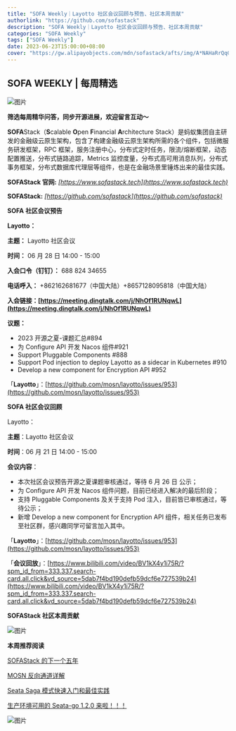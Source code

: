 ```yaml
---
title: "SOFA Weekly｜Layotto 社区会议回顾与预告、社区本周贡献"
authorlink: "https://github.com/sofastack"
description: "SOFA Weekly｜Layotto 社区会议回顾与预告、社区本周贡献"
categories: "SOFA Weekly"
tags: ["SOFA Weekly"]
date: 2023-06-23T15:00:00+08:00
cover: "https://gw.alipayobjects.com/mdn/sofastack/afts/img/A*NAHaRrQqGzAAAAAAAAAAAAAAARQnAQ"
---
```


## SOFA WEEKLY | 每周精选

![图片](https://p3-juejin.byteimg.com/tos-cn-i-k3u1fbpfcp/1e08fca65f7643c783d33f590bb41d5a~tplv-k3u1fbpfcp-zoom-1.image)

**筛选每周精华问答，同步开源进展，欢迎留言互动～**

**SOFA**Stack（**S**calable **O**pen **F**inancial **A**rchitecture Stack）是蚂蚁集团自主研发的金融级云原生架构，包含了构建金融级云原生架构所需的各个组件，包括微服务研发框架，RPC 框架，服务注册中心，分布式定时任务，限流/熔断框架，动态配置推送，分布式链路追踪，Metrics 监控度量，分布式高可用消息队列，分布式事务框架，分布式数据库代理层等组件，也是在金融场景里锤炼出来的最佳实践。

**SOFAStack 官网:** *[https://www.sofastack.tech](https://www.sofastack.tech)*

**SOFAStack:** *[https://github.com/sofastack](https://github.com/sofastack)*

**SOFA** **社区会议预告** 

**Layotto：**

**主题：** Layotto 社区会议

**时间：** 06 月 28 日 14:00 - 15:00

**入会口令（钉钉）：** 688 824 34655

**电话呼入：** +862162681677（中国大陆）+8657128095818（中国大陆）

**入会链接：[https://meeting.dingtalk.com/j/NhOf1RUNqwL](https://meeting.dingtalk.com/j/NhOf1RUNqwL)**

**议题：**

- 2023 开源之夏-课题汇总#894
- 为 Configure API 开发 Nacos 组件#921
- Support Pluggable Components #888
- Support Pod injection to deploy Layotto as a sidecar in Kubernetes #910
- Develop a new component for Encryption API #952

「**Layotto**」：[https://github.com/mosn/layotto/issues/953](https://github.com/mosn/layotto/issues/953)

**SOFA 社区会议回顾**  

Layotto：

**主题**：Layotto 社区会议

**时间**：06 月 21 日 14:00 - 15:00

**会议内容**：

- 本次社区会议预告开源之夏课题审核通过，等待 6 月 26 日 公示；
- 为 Configure API 开发 Nacos 组件问题，目前已经进入解决的最后阶段；
- 支持 Pluggable Components 及关于支持 Pod 注入，目前皆已审核通过，等待公示；
- 新增 Develop a new component for Encryption API 组件，相关任务已发布至社区群，感兴趣同学可留言加入其中。

「**Layotto**」：[https://github.com/mosn/layotto/issues/953](https://github.com/mosn/layotto/issues/953)

「**会议回放**」：[https://www.bilibili.com/video/BV1kX4y1i75R/?spm_id_from=333.337.search-card.all.click&vd_source=5dab7f4bd190defb59dcf6e727539b24](https://www.bilibili.com/video/BV1kX4y1i75R/?spm_id_from=333.337.search-card.all.click&vd_source=5dab7f4bd190defb59dcf6e727539b24)

**SOFAStack 社区本周贡献**  

![图片](https://mmbiz.qpic.cn/sz_mmbiz_png/nibOZpaQKw0ib1KnTcDMKHFiaf7PISbwbjI4M5WJPl42keXc8Y4WM3vSbpJcmSHzgg6eULqlQacW6asQwu6VMtWww/640?wx_fmt=png&wxfrom=5&wx_lazy=1&wx_co=1)

 **本周推荐阅读** 

[SOFAStack 的下一个五年](https://mp.weixin.qq.com/s?__biz=MzUzMzU5Mjc1Nw==&mid=2247537465&idx=1&sn=0b8bde29e8631437f8aa813c3481f144&chksm=faa3bce3cdd435f57264a152134ca2c6c2a2acf1e178a40f797dc4750ca54f215ee6fc96bd49&scene=21)

[MOSN 反向通道详解](https://mp.weixin.qq.com/s?__biz=MzUzMzU5Mjc1Nw==&mid=2247513902&idx=1&sn=be00c5af2e9775a4039430bf187e16f4&chksm=faa358f4cdd4d1e23d7e9c93b4a94d6e6c377f51eb5e96b6dd5f74b840e48ebd3f518c4bf80a&scene=21)

[Seata Saga 模式快速入门和最佳实践](https://mp.weixin.qq.com/s?__biz=MzUzMzU5Mjc1Nw==&mid=2247537326&idx=1&sn=4507cf56bbf8f666ad6e8150c847b2ba&chksm=faa3bd74cdd43462a4f4cb55844caa4632ee56deef48708ea1da8b7090d3eab0ffd9731e9c30&scene=21)

[生产环境可用的 Seata-go 1.2.0 来啦！！！](https://mp.weixin.qq.com/s?__biz=MzUzMzU5Mjc1Nw==&mid=2247537106&idx=1&sn=2b33fca8772ca1071b49abf47f76c8be&chksm=faa3be08cdd4371ef7ae0db8221ed7b6b497643fa71357b57f943dcec2c9fe77dc8f495cc941&scene=21)

![图片](https://mmbiz.qpic.cn/mmbiz_jpg/nibOZpaQKw0icFMvfmJYE2gzNBePWwuuickPbVLQXdjXHytsPOr7fibEPjbYY2TZU8BcwsrJzoLVGQt7j9qJcF6aqw/640?wx_fmt=jpeg&wxfrom=5&wx_lazy=1&wx_co=1)
